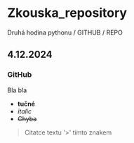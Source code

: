 # Zkouska_repository
Druhá hodina pythonu / GITHUB / REPO


## 4.12.2024
### GitHub

Bla bla 

- **tučné** 
- *italic* 
- ~~Chyba~~	

>Citatce textu  '>'  tímto znakem





